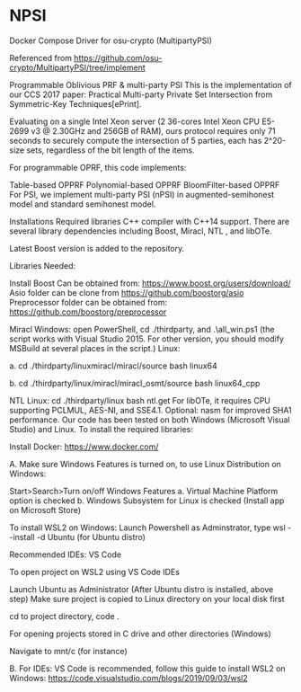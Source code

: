 # NPSI
Docker Compose Driver for osu-crypto (MultipartyPSI)

Referenced from https://github.com/osu-crypto/MultipartyPSI/tree/implement

Programmable Oblivious PRF & multi-party PSI This is the implementation of our CCS 2017 paper: Practical Multi-party Private Set Intersection from Symmetric-Key Techniques[ePrint].

Evaluating on a single Intel Xeon server (2 36-cores Intel Xeon CPU E5-2699 v3 @ 2.30GHz and 256GB of RAM), ours protocol requires only 71 seconds to securely compute the intersection of 5 parties, each has 2^20-size sets, regardless of the bit length of the items.

For programmable OPRF, this code implements:

Table-based OPPRF Polynomial-based OPPRF BloomFilter-based OPPRF For PSI, we implement multi-party PSI (nPSI) in augmented-semihonest model and standard semihonest model.

Installations Required libraries C++ compiler with C++14 support. There are several library dependencies including Boost, Miracl, NTL , and libOTe.

Latest Boost version is added to the repository.

Libraries Needed:

Install Boost Can be obtained from: https://www.boost.org/users/download/ 
Asio folder can be clone from https://github.com/boostorg/asio 
Preprocessor folder can be obtained from: https://github.com/boostorg/preprocessor

Miracl Windows: open PowerShell, cd ./thirdparty, and .\all_win.ps1 (the script works with Visual Studio 2015. For other version, you should modify MSBuild at several places in the script.) Linux:

a. cd ./thirdparty/linuxmiracl/miracl/source bash linux64 

b. cd ./thirdparty/linux/miracl/miracl_osmt/source bash linux64_cpp

NTL Linux: cd ./thirdparty/linux bash ntl.get
For libOTe, it requires CPU supporting PCLMUL, AES-NI, and SSE4.1. Optional: nasm for improved SHA1 performance. Our code has been tested on both Windows (Microsoft Visual Studio) and Linux. To install the required libraries:

Install Docker: https://www.docker.com/

A. Make sure Windows Features is turned on, to use Linux Distribution on Windows:

Start>Search>Turn on/off Windows Features a. Virtual Machine Platform option is checked b. Windows Subsystem for Linux is checked (Install app on Microsoft Store)

To install WSL2 on Windows: Launch Powershell as Adminstrator, type wsl --install -d Ubuntu (for Ubuntu distro)

Recommended IDEs: VS Code

To open project on WSL2 using VS Code IDEs

Launch Ubuntu as Administrator (After Ubuntu distro is installed, above step)
Make sure project is copied to Linux directory on your local disk first

cd to project directory, code .

For opening projects stored in C drive and other directories (Windows)

Navigate to mnt/c (for instance)

B. For IDEs: VS Code is recommended, follow this guide to install WSL2 on Windows: https://code.visualstudio.com/blogs/2019/09/03/wsl2

